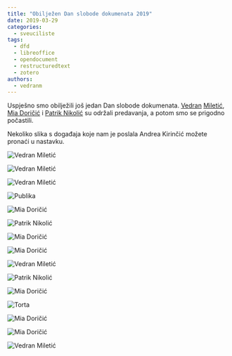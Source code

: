 ```yaml
---
title: "Obilježen Dan slobode dokumenata 2019"
date: 2019-03-29
categories: 
  - sveuciliste
tags: 
  - dfd
  - libreoffice
  - opendocument
  - restructuredtext
  - zotero
authors: 
  - vedranm
---
```


Uspješno smo obilježili još jedan Dan slobode dokumenata. [Vedran](https://vedran.miletic.net/) [Miletić](https://www.miletic.net/), [Mia Doričić](https://miadoricic.github.io/) i [Patrik Nikolić](https://nikoli.ch/) su održali predavanja, a potom smo se prigodno počastili.

Nekoliko slika s događaja koje nam je poslala Andrea Kirinčić možete pronaći u nastavku.

<!-- more -->

![Vedran Miletić](../assets/images/54386847_372300016705688_3442263850764730368_n.jpg)

![Vedran Miletić](../assets/images/55495908_2271377456456203_2932400285827465216_n.jpg)

![Vedran Miletić](../assets/images/55516322_2722509914488373_7465935006322393088_n.jpg)

![Publika](../assets/images/55533196_328164347889944_8321727714159493120_n.jpg)

![Mia Doričić](../assets/images/55589266_446305076176880_2037702351178956800_n.jpg)

![Patrik Nikolić](../assets/images/55669560_2005485793086477_5806563349151875072_n.jpg)

![Mia Doričić](../assets/images/55731039_566670533842958_5897103690703044608_n.jpg)

![Mia Doričić](../assets/images/55798150_414810725732589_1283731167467536384_n.jpg)

![Vedran Miletić](../assets/images/55840280_1126962590809001_372073107046793216_n.jpg)

![Patrik Nikolić](../assets/images/55853824_2229589417308621_3569707229927964672_n.jpg)

![Mia Doričić](../assets/images/55869385_605264106612451_7329489165253345280_n.jpg)

![Torta](../assets/images/55887705_2362418487320647_1556329572058791936_n.jpg)

![Mia Doričić](../assets/images/55887717_2055200648110307_6422124208112795648_n.jpg)

![Mia Doričić](../assets/images/55897189_160931904845680_8406547971021209600_n.jpg)

![Vedran Miletić](../assets/images/56262493_651556358637016_3922705841752375296_n.jpg)
